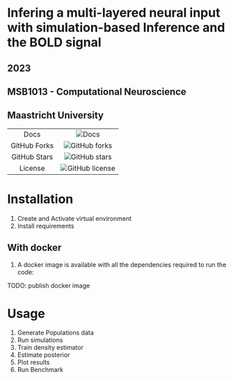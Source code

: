 # Infering a multi-layered neural input with simulation-based Inference and the BOLD signal
## 2023 
## MSB1013 - Computational Neuroscience
## Maastricht University
| | |
|:--:|:--:|
| Docs | ![Docs](https://img.shields.io/badge/docs-stable?color=green&link=https%3A%2F%2Fdamourchris.github.io%2FMSB1013_ComputationalNeuroscience%2F) |
| GitHub Forks | ![GitHub forks](https://img.shields.io/github/forks/damourChris/MSB1013_ComputationalNeuroscience) |
| GitHub Stars | ![GitHub stars](https://img.shields.io/github/stars/damourChris/MSB1013_ComputationalNeuroscience) |
| License | ![GitHub license](https://img.shields.io/github/license/damourChris/MSB1013_ComputationalNeuroscience) |

# Installation 

1. Create and Activate virtual environment
2. Install requirements 

## With docker

1. A docker image is available with all the dependencies required to run the code: 

TODO: publish docker image 

# Usage 

1. Generate Populations data 
2. Run simulations
3. Train density estimator
4. Estimate posterior
5. Plot results
6. Run Benchmark 